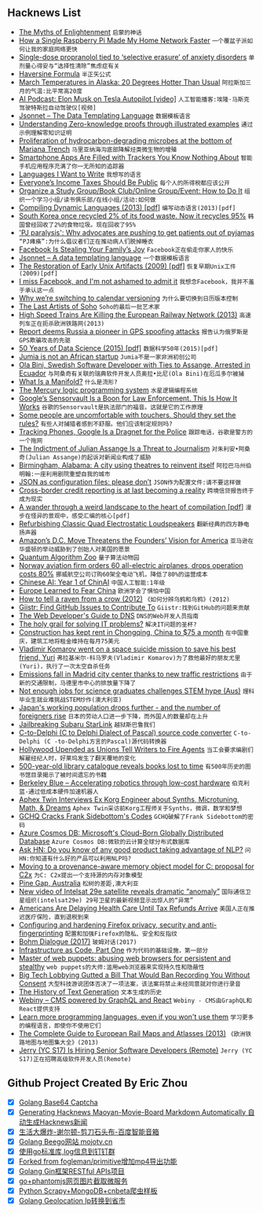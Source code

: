 ## Hacknews List


- [The Myths of Enlightenment](http://bostonreview.net/philosophy-religion/marta-figlerowicz-myths-enlightenment)  `启蒙的神话`
- [How a Single Raspberry Pi Made My Home Network Faster](https://www.brianchristner.io/how-a-single-raspberry-pi-made-my-home-network-faster/)  `一个覆盆子派如何让我的家庭网络更快`
- [Single-dose propranolol tied to ‘selective erasure’ of anxiety disorders](https://www.mdedge.com/psychiatry/article/191908/anxiety-disorders/single-dose-propranolol-tied-selective-erasure-anxiety)  `单剂量心得安与“选择性清除”焦虑症有关`
- [Haversine Formula](https://en.wikipedia.org/wiki/Haversine_formula)  `半正矢公式`
- [March Temperatures in Alaska: 20 Degrees Hotter Than Usual](https://www.nytimes.com/interactive/2019/04/09/climate/alaska-abnormally-hot-march.html)  `阿拉斯加三月的气温:比平常高20度`
- [AI Podcast: Elon Musk on Tesla Autopilot [video]](https://www.youtube.com/watch?v=dEv99vxKjVI)  `人工智能播客:埃隆·马斯克驾驶特斯拉自动驾驶仪[视频]`
- [Jsonnet – The Data Templating Language](https://jsonnet.org/#home)  `数据模板语言`
- [Understanding Zero-knowledge proofs through illustrated examples](https://blog.goodaudience.com/understanding-zero-knowledge-proofs-through-simple-examples-df673f796d99)  `通过示例理解零知识证明`
- [Proliferation of hydrocarbon-degrading microbes at the bottom of Mariana Trench](https://microbiomejournal.biomedcentral.com/articles/10.1186/s40168-019-0652-3)  `马里亚纳海沟底部降解烃类微生物的增殖`
- [Smartphone Apps Are Filled with Trackers You Know Nothing About](https://onezero.medium.com/the-app-privacy-crisis-apple-and-google-need-to-fix-now-4e3590f2fc52?sk=12d73f8b09e058d3ab8f5a4b02cf8619)  `智能手机应用程序充满了你一无所知的追踪器`
- [Languages I Want to Write](https://blog.wesleyac.com/posts/language-todos)  `我想写的语言`
- [Everyone’s Income Taxes Should Be Public](https://www.nytimes.com/2019/04/13/opinion/sunday/taxes-public.html)  `每个人的所得税都应该公开`
- [Organize a Study Group/Book Club/Online Group/Event: How to Do It](http://stephaniehurlburt.com/blog/2019/3/27/you-should-organize-a-study-groupbook-clubonline-groupevent-tips-on-how-to-do-it)  `组织一个学习小组/读书俱乐部/在线小组/活动:如何做`
- [Compiling Dynamic Languages (2013) [pdf]](http://www2.imm.dtu.dk/pubdb/views/edoc_download.php/6620/pdf/imm6620.pdf)  `编写动态语言(2013)[pdf]`
- [South Korea once recycled 2% of its food waste. Now it recycles 95%](https://www.weforum.org/agenda/2019/04/south-korea-recycling-food-waste/)  `韩国曾经回收了2%的食物垃圾。现在回收了95%`
- [&#39;PJ paralysis&#39;: Why advocates are pushing to get patients out of pyjamas](https://www.ctvnews.ca/health/pj-paralysis-why-advocates-are-pushing-to-get-patients-out-of-pyjamas-1.4378824)  `“PJ瘫痪”:为什么倡议者们正在推动病人们脱掉睡衣`
- [Facebook Is Stealing Your Family’s Joy](https://www.nytimes.com/2019/04/12/opinion/sunday/facebook-privacy-parenting.html)  `Facebook正在偷走你家人的快乐`
- [Jsonnet – A data templating language](https://jsonnet.org)  `一个数据模板语言`
- [The Restoration of Early Unix Artifacts (2009) [pdf]](https://www.usenix.org/legacy/events/usenix09/tech/full_papers/toomey/toomey.pdf)  `恢复早期Unix工件(2009)[pdf]`
- [I miss Facebook, and I&#39;m not ashamed to admit it](https://cfenollosa.com/blog/i-miss-facebook-and-im-not-ashamed-to-admit-it.html)  `我想念Facebook，我并不羞于承认这一点`
- [Why we’re switching to calendar versioning](https://www.cockroachlabs.com/blog/calendar-versioning/)  `为什么要切换到日历版本控制`
- [The Last Artists of Soho](https://www.nytimes.com/2018/04/17/t-magazine/soho-artists-john-newman-laurie-anderson.html)  `Soho的最后一批艺术家`
- [High Speed Trains Are Killing the European Railway Network (2013)](https://solar.lowtechmagazine.com/2013/12/high-speed-trains-are-killing-the-european-railway-network.html)  `高速列车正在扼杀欧洲铁路网(2013)`
- [Report deems Russia a pioneer in GPS spoofing attacks](https://www.zdnet.com/article/report-deems-russia-a-pioneer-in-gps-spoofing-attacks/)  `报告认为俄罗斯是GPS欺骗攻击的先驱`
- [50 Years of Data Science (2015) [pdf]](http://courses.csail.mit.edu/18.337/2015/docs/50YearsDataScience.pdf)  `数据科学50年(2015)[pdf]`
- [Jumia is not an African startup](https://threadreaderapp.com/thread/1117092692423512064.html)  `Jumia不是一家非洲初创公司`
- [Ola Bini, Swedish Software Developer with Ties to Assange, Arrested in Ecuador](https://nypost.com/2019/04/12/software-engineer-close-to-julian-assange-arrested-while-trying-to-leave-ecuador/)  `与阿桑奇有关联的瑞典软件开发人员奥拉•比尼(Ola Bini)在厄瓜多尔被捕`
- [What Is a Manifold?](https://bastian.rieck.me/blog/posts/2019/manifold/)  `什么是流形?`
- [The Mercury logic programming system](https://github.com/Mercury-Language/mercury)  `水星逻辑编程系统`
- [Google’s Sensorvault Is a Boon for Law Enforcement. This Is How It Works](https://www.nytimes.com/2019/04/13/technology/google-sensorvault-location-tracking.html)  `谷歌的Sensorvault是执法部门的福音。这就是它的工作原理`
- [Some people are uncomfortable with touchers. Should they set the rules?](https://www.washingtonpost.com/outlook/some-people-are-uncomfortable-with-touchers-like-biden-should-they-set-the-rules/2019/04/12/9f8a49da-5bbb-11e9-842d-7d3ed7eb3957_story.html)  `有些人对捕猎者感到不舒服。他们应该制定规则吗?`
- [Tracking Phones, Google Is a Dragnet for the Police](https://www.nytimes.com/interactive/2019/04/13/us/google-location-tracking-police.html)  `跟踪电话，谷歌是警方的一个拖网`
- [The Indictment of Julian Assange Is a Threat to Journalism](https://www.newyorker.com/news/our-columnists/the-indictment-of-julian-assange-is-a-threat-to-journalism)  `对朱利安•阿桑奇(Julian Assange)的起诉对新闻业构成了威胁`
- [Birmingham, Alabama: A city using theatres to reinvent itself](https://www.bbc.co.uk/news/world-us-canada-47820698)  `阿拉巴马州伯明翰:一座利用剧院重塑自我的城市`
- [JSON as configuration files: please don’t](https://arp242.net/weblog/json_as_configuration_files-_please_dont)  `JSON作为配置文件:请不要这样做`
- [Cross-border credit reporting is at last becoming a reality](https://www.economist.com/finance-and-economics/2019/04/13/cross-border-credit-reporting-is-at-last-becoming-a-reality)  `跨境信贷报告终于成为现实`
- [A wander through a weird landscape to the heart of compilation [pdf]](http://venge.net/graydon/talks/CompilerTalk-2019.pdf)  `漫步在怪异的景观中，感受汇编的核心[pdf]`
- [Refurbishing Classic Quad Electrostatic Loudspeakers](https://www.rs-online.com/designspark/refurbishing-classic-quad-electrostatic-loudspeakers)  `翻新经典的四方静电扬声器`
- [Amazon’s D.C. Move Threatens the Founders’ Vision for America](https://www.politico.com/magazine/story/2019/04/13/would-the-founders-have-freaked-out-about-amazons-dc-headquarters-226653)  `亚马逊在华盛顿的举动威胁到了创始人对美国的愿景`
- [Quantum Algorithm Zoo](http://quantumalgorithmzoo.org/)  `量子算法动物园`
- [Norway aviation firm orders 60 all-electric airplanes, drops operation costs 80%](https://electrek.co/2019/04/11/norway-60-electric-airplanes/)  `挪威航空公司订购60架全电动飞机，降低了80%的运营成本`
- [Chinese AI: Year 1 of ChinAI](https://chinai.substack.com/p/chinai-48-year-1-of-chinai)  `中国人工智能:1年级`
- [Europe Learned to Fear China](https://www.politico.eu/blogs/the-coming-wars/2019/04/how-europe-learned-to-fear-china/)  `欧洲学会了惧怕中国`
- [How to tell a raven from a crow (2012)](https://www.audubon.org/news/how-tell-raven-crow)  `《如何分辨乌鸦和乌鸦》(2012)`
- [Giistr: Find GitHub Issues to Contribute To](https://giistr.com)  `Giistr:找到GitHub的问题来贡献`
- [The Web Developer&#39;s Guide to DNS](https://rjzaworski.com/2019/04/the-web-developers-guide-to-dns)  `DNS的Web开发人员指南`
- [The holy grail for solving IT problems?](https://nocomplexity.com/nocode-solutions/)  `解决IT问题的圣杯?`
- [Construction has kept rent in Chongqing, China to $75 a month](https://www.nytimes.com/2019/04/11/world/asia/chongqing-china-employment-ford-youth.html)  `在中国重庆，建筑工地将租金维持在每月75美元`
- [Vladimir Komarov went on a space suicide mission to save his best friend, Yuri](https://twitter.com/DMOberhaus/status/1116939111368097792)  `弗拉基米尔·科马罗夫(Vladimir Komarov)为了救他最好的朋友尤里(Yuri)，执行了一次太空自杀任务`
- [Emissions fall in Madrid city center thanks to new traffic restrictions](https://elpais.com/elpais/2019/03/14/inenglish/1552556189_425975.html)  `由于新的交通限制，马德里市中心的排放量下降了`
- [Not enough jobs for science graduates challenges STEM hype (Aus)](https://www.smh.com.au/business/workplace/glut-in-demand-for-science-graduates-challenges-stem-hype-20190327-p517zj.html)  `理科毕业生就业难挑战STEM炒作(澳大利亚)`
- [Japan&#39;s working population drops further - and the number of foreigners rise](https://japantoday.com/category/national/Japan%27s-working-population-drops-further)  `日本的劳动人口进一步下降，而外国人的数量却在上升`
- [Jailbreaking Subaru StarLink](https://github.com/sgayou/subaru-starlink-research/blob/master/doc/README.md)  `越狱斯巴鲁我们`
- [C-to-Delphi (C to Delphi Dialect of Pascal) source code converter](https://github.com/WouterVanNifterick/C-To-Delphi)  `C-to-Delphi (C -to-Delphi方言的Pascal)源代码转换器`
- [Hollywood Upended as Unions Tell Writers to Fire Agents](https://www.nytimes.com/2019/04/12/business/media/hollywood-writers-agents-fire.html)  `当工会要求编剧们解雇经纪人时，好莱坞发生了翻天覆地的变化`
- [500-year-old library catalogue reveals books lost to time](https://www.theguardian.com/books/2019/apr/10/extraordinary-500-year-old-library-catalogue-reveals-books-lost-to-time-libro-de-los-epitomes)  `有500年历史的图书馆目录揭示了被时间遗忘的书籍`
- [Berkeley Blue – Accelerating robotics through low-cost hardware](https://www.berkeleyopenarms.org)  `伯克利蓝-通过低成本硬件加速机器人`
- [Aphex Twin Interviews Ex Korg Engineer about Synths, Microtuning, Math, &amp; Dreams](http://item.warp.net/interview/aphex-twin-speaks-to-tatsuya-takahashi/)  `Aphex Twin采访前Korg工程师关于Synths，微调，数学和梦想`
- [GCHQ Cracks Frank Sidebottom&#39;s Codes](https://www.bbc.co.uk/news/entertainment-arts-47907370)  `GCHQ破解了Frank Sidebottom的密码`
- [Azure Cosmos DB: Microsoft&#39;s Cloud-Born Globally Distributed Database](https://muratbuffalo.blogspot.com/2019/04/azure-cosmos-db-microsofts-cloud-born.html)  `Azure Cosmos DB:微软的云计算全球分布式数据库`
- [Ask HN: Do you know of any good product taking advantage of NLP?](item?id=19632372)  `问HN:你知道有什么好的产品可以利用NLP吗?`
- [Moving to a provenance-aware memory object model for C: proposal for C2x](https://hal.inria.fr/hal-02089889/)  `为C: C2x提出一个支持源的内存对象模型`
- [Pine Gap, Australia](https://en.wikipedia.org/wiki/Pine_Gap)  `松树的差距,澳大利亚`
- [New video of Intelsat 29e satellite reveals dramatic “anomaly”](https://arstechnica.com/science/2019/04/new-video-of-intelsat-29e-satellite-reveals-dramatic-anomaly/)  `国际通信卫星组织(intelsat29e) 29号卫星的最新视频显示出惊人的“异常”`
- [Americans Are Delaying Health Care Until Tax Refunds Arrive](https://www.bloomberg.com/news/articles/2019-04-12/what-to-spend-your-tax-refund-on-how-about-the-doctor)  `美国人正在推迟医疗保险，直到退税到来`
- [Configuring and hardening Firefox privacy, security and anti-fingerprinting](https://github.com/ghacksuserjs/ghacks-user.js)  `配置和加强Firefox的隐私、安全和反指纹`
- [Bohm Dialogue (2017)](https://www.are.na/blog/are.na%20influences/2017/04/25/bohm-dialogue.html)  `玻姆对话(2017)`
- [Infrastructure as Code, Part One](https://crate.io/a/infrastructure-as-code-part-one/)  `作为代码的基础设施，第一部分`
- [Master of web puppets: abusing web browsers for persistent and stealthy](https://blog.acolyer.org/2019/04/12/master-of-web-puppets-abusing-web-browsers-for-persistent-and-stealthy-computation/)  `web puppets的大师:滥用web浏览器来实现持久性和隐蔽性`
- [Big Tech Lobbying Gutted a Bill That Would Ban Recording You Without Consent](https://motherboard.vice.com/en_us/article/ywyzm5/big-tech-lobbying-gutted-a-bill-that-would-ban-recording-you-without-consent)  `大型科技游说团体否决了一项法案，该法案将禁止未经同意就对你进行录音`
- [The History of Text Generation](http://mathesonmarcault.com/index.php/2015/12/15/randomly-generated-title-goes-here/)  `文本生成的历史`
- [Webiny – CMS powered by GraphQL and React](https://github.com/Webiny/webiny-js)  `Webiny - CMS由GraphQL和React提供支持`
- [Learn more programming languages, even if you won&#39;t use them](https://thorstenball.com/blog/2019/04/09/learn-more-programming-languages/)  `学习更多的编程语言，即使你不使用它们`
- [The Complete Guide to European Rail Maps and Atlasses (2013)](https://www.notechmagazine.com/2013/12/the-thomas-cook-railway-map-of-europe.html)  `《欧洲铁路地图与地图集大全》(2013)`
- [Jerry (YC S17) Is Hiring Senior Software Developers (Remote)](https://www.workable.com/j/0B4F2938C1)  `Jerry (YC S17)正在招聘高级软件开发人员(Remote)`

## Github Project Created By Eric Zhou

- [x] [Golang Base64 Captcha](https://github.com/mojocn/base64Captcha)
- [x] [Generating Hacknews Maoyan-Movie-Board Markdown Automatically 自动生成Hacknews新闻](https://github.com/dejavuzhou/md-genie)
- [x] [生活大爆炸-谢尔顿-剪刀石头布-百度智能音箱](https://github.com/mojocn/dueros-bang-game)
- [x] [Golang Beego网站 mojotv.cn](https://github.com/mojocn/www.mojotv.cn)
- [x] [使用go标准库,log信息到钉钉群](https://github.com/mojocn/dooger)
- [x] [Forked from fogleman/primitive增加mp4导出功能](https://github.com/mojocn/primitive)
- [x] [Golang Gin框架RESTful APIs项目](https://github.com/JJJJJJJerk/ezier-golang-web-api-framework)
- [x] [go+phantomjs网页图片截取微服务](https://github.com/mojocn/screen_shot)
- [x] [Python Scrapy+MongoDB+cnbeta爬虫样板](https://github.com/mojocn/scrapy_mongodb_boilerplate_cnbeta)
- [x] [Golang Geolocation Ip转换到省市](https://github.com/mojocn/ip2location)